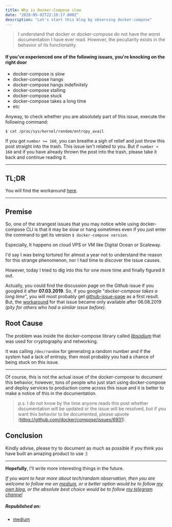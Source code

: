 ```yaml
---
title: Why is Docker-Compose slow
date: "2020-05-02T22:18:17.000Z"
description: "Let's start this blog by observing docker-compose"
---
```

> I understand that docker or docker-compose do not have the worst documentation I have ever read. 
> However, the peculiarity exists in the behavior of its functionality.

#### If you've experienced one of the following issues, you're knocking on the right door
 - docker-compose is slow
 - docker-compose hangs
 - docker-compose hangs indefinitely
 - docker-compose stalling
 - docker-compose stuck
 - docker-compose takes a long time
 - etc

Anyway, to check whether you are absolutely part of this issue, execute the following command:
```bash
$ cat /proc/sys/kernel/random/entropy_avail
``` 
If you got `number >= 160`, you can breathe a sigh of relief and just throw this post straight into the trash.
This issue isn't related to you. But if `number < 160` and if you have already thrown the post into the trash, 
please take it back and continue reading it.

---
## TL;DR

You will find the workaround [here](https://libsodium.gitbook.io/doc/usage#sodium_init-stalling-on-linux).

---
## Premise
So, one of the strangest issues that you may notice while using docker-compose CLI  is that it may be slow 
or hang sometimes even if you just enter the command to get its version `$ docker-compose version`.  

Especially, It happens on cloud VPS or VM like Digital Ocean or Scaleway.

I'd say I was being tortured for almost a year not to understand the reason for this strange phenomenon, 
nor I had time to discover the issue causes. 

However, today I tried to dig into this for one more time and finally figured it out.

Actually, you could find the discussion page on the Github issue if you googled it after **07.03.2019**. 
So, if you google "*docker-compose takes a long time*", you will most probably 
get [github-issue-page](https://github.com/docker/compose/issues/6552) as a first result.
But, the [workaround](https://github.com/docker/compose/issues/6552#issuecomment-518725572) for that issue became 
only available after 06.08.2019 *(pity for others who had a similar issue before)*.

## Root Cause
The problem was inside the docker-compose library called *[libsodium](https://libsodium.gitbook.io/doc/)* that 
was used for cryptography and networking. 

It was calling `/dev/random` for generating a random number and if the system had a lack of entropy, 
then most probably you had a chance of being stuck on this issue.

---

Of course, this is not the actual issue of the docker-compose to document this behavior, however, tons of people 
who just start using docker-compose and deploy services to production come across this issue and it is better 
to make a notice of this in the documentation.

> p.s. I do not know by the time anyone reads this post whether documentation will be updated 
> or the issue will be resolved, but if you want this behavior to be documented, 
> please upvote (https://github.com/docker/compose/issues/6931).

## Conclusion
Kindly advise, please try to document as much as possible if you think you have built an amazing product to use :) 

---

<b>Hopefully</b>, I'll write more interesting things in the future.

<i>If you want to hear more about tech/random observation, then you are welcome to follow me on [medium](https://medium.bedilbek.me), 
or a better option would be to follow [my own blog](https://bedilbek.me), 
or the absolute best choice would be to follow [my telegram channel](https://t.me/s/khamidov_observes) </i>

##### Republished on:
 - [medium](https://medium.bedilbek.me/why-is-docker-compose-slow-c8b770e9c81e)

